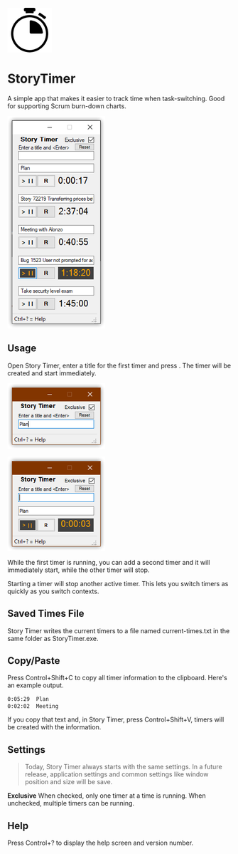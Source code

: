 ![](src/StoryTimer/stopwatch-sm.png)

# StoryTimer
A simple app that makes it easier to track time when task-switching. Good for supporting Scrum burn-down charts.

![](doc/Story%20Timer%20Screenshot.png)

## Usage
Open Story Timer, enter a title for the first timer and press <Enter>. The timer will be created and start immediately.

![](doc/storytimer_help_1.png)

![](doc/storytimer_help_2.png)

While the first timer is running, you can add a second timer and it will immediately start, while the other timer will stop.

Starting a timer will stop another active timer. This lets you switch timers as quickly as you switch contexts.

## Saved Times File
Story Timer writes the current timers to a file named current-times.txt in the same folder as StoryTimer.exe.

## Copy/Paste
Press Control+Shift+C to copy all timer information to the clipboard. Here's an example output.

```text
0:05:29  Plan
0:02:02  Meeting
```

If you copy that text and, in Story Timer, press Control+Shift+V, timers will be created with the information.

## Settings
> Today, Story Timer always starts with the same settings. In a future release, application settings and common settings like window position and size will be save.

**Exclusive**  When checked, only one timer at a time is running. When unchecked, multiple timers can be running.

## Help
Press Control+? to display the help screen and version number.

